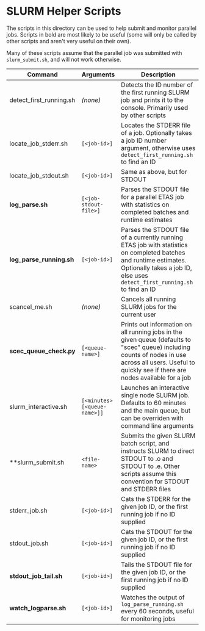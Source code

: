 # SLURM Helper Scripts

The scripts in this directory can be used to help submit and monitor parallel jobs. Scripts in bold are most likely to be useful (some will only be called by other scripts and aren't very useful on their own).

Many of these scripts assume that the parallel job was submitted with `slurm_submit.sh`, and will not work otherwise.

| **Command** | **Arguments** | **Description** |
|---|---|---|
| detect_first_running.sh | *(none)* | Detects the ID number of the first running SLURM job and prints it to the console. Primarily used by other scripts |
| locate_job_stderr.sh | `[<job-id>]` | Locates the STDERR file of a job. Optionally takes a job ID number argument, otherwise uses `detect_first_running.sh` to find an ID |
| locate_job_stdout.sh | `[<job-id>]` | Same as above, but for STDOUT |
| **log_parse.sh** | `[<job-stdout-file>]` | Parses the STDOUT file for a parallel ETAS job with statistics on completed batches and runtime estimates |
| **log_parse_running.sh** | `[<job-id>]` | Parses the STDOUT file of a currently running ETAS job with statistics on completed batches and runtime estimates. Optionally takes a job ID, else uses `detect_first_running.sh` to find an ID |
| scancel_me.sh | *(none)* | Cancels all running SLURM jobs for the current user |
| **scec_queue_check.py** | `[<queue-name>]` | Prints out information on all running jobs in the given queue (defaults to "scec" queue) including counts of nodes in use across all users. Useful to quickly see if there are nodes available for a job |
| slurm_interactive.sh | `[<minutes> [<queue-name>]]` | Launches an interactive single node SLURM job. Defaults to 60 minutes and the main queue, but can be overriden with command line arguments |
| **slurm_submit.sh | `<file-name>` | Submits the given SLURM batch script, and instructs SLURM to direct STDOUT to <file-name>.o<job-id> and STDOUT to <file-name>.e<job-id>. Other scripts assume this convention for STDOUT and STDERR files |
| stderr_job.sh | `[<job-id>]` | Cats the STDERR for the given job ID, or the first running job if no ID supplied |
| stdout_job.sh | `[<job-id>]` | Cats the STDOUT for the given job ID, or the first running job if no ID supplied |
| **stdout_job_tail.sh** | `[<job-id>]` | Tails the STDOUT file for the given job ID, or the first running job if no ID supplied |
| **watch_logparse.sh** | `[<job-id>]` | Watches the output of `log_parse_running.sh` every 60 seconds, useful for monitoring jobs |
